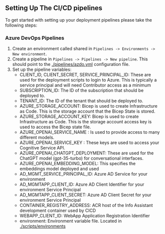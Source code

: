 ## Setting Up The CI/CD pipelines

To get started with setting up your deployment pipelines please take the following steps:

### Azure DevOps Pipelines

1. Create an environment called shared in `Pipelines -> Environments -> New environment`.
2. Create a pipeline in `Pipelines -> Pipelines -> New pipeline`. This should point to the [./pipelines/azdo.yml](./pipelines/azdo.yml) configuration file.
3. Set up the pipeline variables:
    - CLIENT_ID, CLIENT_SECRET, SERVICE_PRINCIPAL_ID: These are used for the deployment scripts to login to Azure. This is typically a service principal and will need Contributor access as a minimum
    - SUBSCRIPTION_ID: The ID of the subscription that should be deployed to.
    - TENANT_ID: The ID of the tenant that should be deployed to.
    - AZURE_STORAGE_ACCOUNT: Bicep is used to create Infrastructure as Code. This is the storage account that the Bicep State is stored.
    - AZURE_STORAGE_ACCOUNT_KEY: Bicep is used to create Infrastructure as Code. This is the storage account access key is used to access the Bicep state file.
    - AZURE_OPENAI_SERVICE_NAME : Is used to provide  access to many different models.
    - AZURE_OPENAI_SERVICE_KEY : These keys are used to access your Cognitive Service API.
    - AZURE_OPENAI_CHATGPT_DEPLOYMENT: These are used for the ChatGPT model (gpt-35-turbo) for conversational interfaces.
    - AZURE_OPENAI_EMBEDDING_MODEL: This specifies the embeddings model deployed and used
    - AD_MGMT_SERVICE_PRINCIPAL_ID: Azure AD Service for your environment
    - AD_MGMTAPP_CLIENT_ID: Azure AD Client Identifier for your environment Service Principal
    - AD_MGMTAPP_CLIENT_SECRET: Azure AD Client Secret for your environment Service Principal
    - CONTAINER_REGISTRY_ADDRESS: ACR host of the Info Assistant development container used by CICD
    - WEBAPP_CLIENT_ID: WebApp Application Registration Identifier
    - environment: Environment variable file. Located in [./scripts/environments](./scripts/environments)
